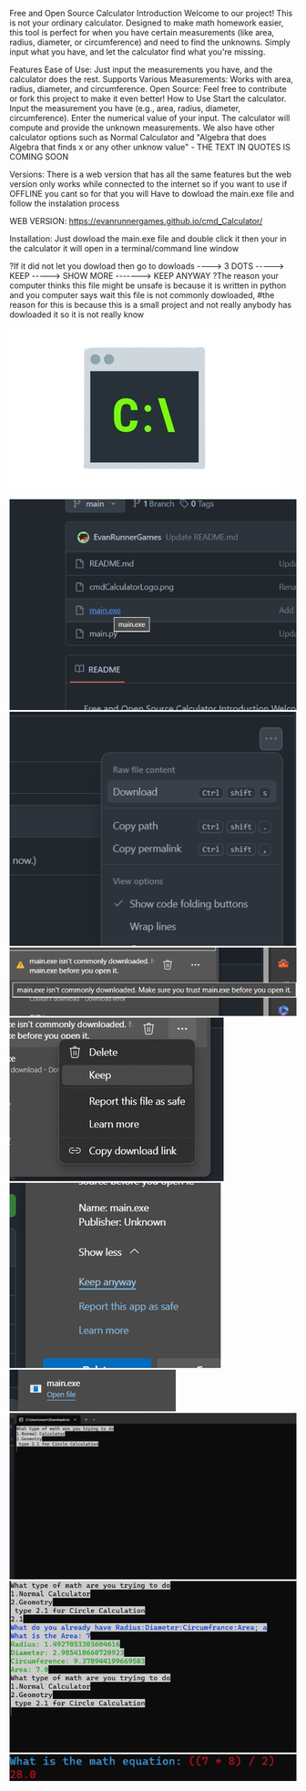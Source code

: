 Free and Open Source Calculator
Introduction
Welcome to our project! This is not your ordinary calculator. Designed to make math homework easier, this tool is perfect for when you have certain measurements (like area, radius, diameter, or circumference) and need to find the unknowns. Simply input what you have, and let the calculator find what you're missing.

Features
Ease of Use: Just input the measurements you have, and the calculator does the rest.
Supports Various Measurements: Works with area, radius, diameter, and circumference.
Open Source: Feel free to contribute or fork this project to make it even better!
How to Use
Start the calculator.
Input the measurement you have (e.g., area, radius, diameter, circumference).
Enter the numerical value of your input.
The calculator will compute and provide the unknown measurements.
We also have other calculator options such as Normal Calculator and "Algebra that does Algebra that finds x or any other unknow value" - THE TEXT IN QUOTES IS COMING SOON

Versions:
There is a web version that has all the same features but the web version only works while connected to the internet so if you want to use if OFFLINE you cant so for that you will Have to dowload the main.exe file and follow the instalation process

WEB VERSION:
https://evanrunnergames.github.io/cmd_Calculator/

Installation:
Just dowload the main.exe file and double click it then your in the calculator it will open in a terminal/command line window

?If it did not let you dowload then go to dowloads ----> 3 DOTS -----> KEEP -----> SHOW MORE -------> KEEP ANYWAY
?The reason your computer thinks this file might be unsafe is because it is written in python and you computer says wait this file is not commonly dowloaded, #the reason for this is because this is a small project and not really anybody has dowloaded it so it is not really know

![Alt text](cmdCalculatorLogo.png)

![Alt text](HowToInstall/1.png)
![Alt text](HowToInstall/2.png)
![Alt text](HowToInstall/3.png)
![Alt text](HowToInstall/4.png)
![Alt text](HowToInstall/5.png)
![Alt text](HowToInstall/6.png)
![Alt text](HowToInstall/7.png)
![Alt text](HowToInstall/8.png)
![Alt text](HowToInstall/9.png)

